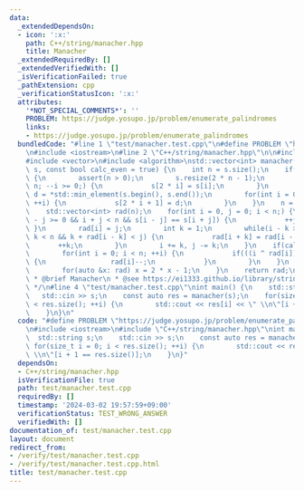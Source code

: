 ```yaml
---
data:
  _extendedDependsOn:
  - icon: ':x:'
    path: C++/string/manacher.hpp
    title: Manacher
  _extendedRequiredBy: []
  _extendedVerifiedWith: []
  _isVerificationFailed: true
  _pathExtension: cpp
  _verificationStatusIcon: ':x:'
  attributes:
    '*NOT_SPECIAL_COMMENTS*': ''
    PROBLEM: https://judge.yosupo.jp/problem/enumerate_palindromes
    links:
    - https://judge.yosupo.jp/problem/enumerate_palindromes
  bundledCode: "#line 1 \"test/manacher.test.cpp\"\n#define PROBLEM \"https://judge.yosupo.jp/problem/enumerate_palindromes\"\
    \n#include <iostream>\n#line 2 \"C++/string/manacher.hpp\"\n\n#include <cassert>\n\
    #include <vector>\n#include <algorithm>\nstd::vector<int> manacher(std::string\
    \ s, const bool calc_even = true) {\n    int n = s.size();\n    if(calc_even)\
    \ {\n        assert(n > 0);\n        s.resize(2 * n - 1);\n        for(int i =\
    \ n; --i >= 0;) {\n            s[2 * i] = s[i];\n        }\n        const auto\
    \ d = *std::min_element(s.begin(), s.end());\n        for(int i = 0; i < n - 1;\
    \ ++i) {\n            s[2 * i + 1] = d;\n        }\n    }\n    n = s.size();\n\
    \    std::vector<int> rad(n);\n    for(int i = 0, j = 0; i < n;) {\n        while(i\
    \ - j >= 0 && i + j < n && s[i - j] == s[i + j]) {\n            ++j;\n       \
    \ }\n        rad[i] = j;\n        int k = 1;\n        while(i - k >= 0 && i +\
    \ k < n && k + rad[i - k] < j) {\n            rad[i + k] = rad[i - k];\n     \
    \       ++k;\n        }\n        i += k, j -= k;\n    }\n    if(calc_even) {\n\
    \        for(int i = 0; i < n; ++i) {\n            if(((i ^ rad[i]) & 1) == 0)\
    \ {\n                rad[i]--;\n            }\n        }\n    }\n    else {\n\
    \        for(auto &x: rad) x = 2 * x - 1;\n    }\n    return rad;\n}\n\n/**\n\
    \ * @brief Manacher\n * @see https://ei1333.github.io/library/string/manacher.hpp\n\
    \ */\n#line 4 \"test/manacher.test.cpp\"\nint main() {\n    std::string s;\n \
    \   std::cin >> s;\n    const auto res = manacher(s);\n    for(size_t i = 0; i\
    \ < res.size(); ++i) {\n        std::cout << res[i] << \" \\n\"[i + 1 == res.size()];\n\
    \    }\n}\n"
  code: "#define PROBLEM \"https://judge.yosupo.jp/problem/enumerate_palindromes\"\
    \n#include <iostream>\n#include \"C++/string/manacher.hpp\"\nint main() {\n  \
    \  std::string s;\n    std::cin >> s;\n    const auto res = manacher(s);\n   \
    \ for(size_t i = 0; i < res.size(); ++i) {\n        std::cout << res[i] << \"\
    \ \\n\"[i + 1 == res.size()];\n    }\n}"
  dependsOn:
  - C++/string/manacher.hpp
  isVerificationFile: true
  path: test/manacher.test.cpp
  requiredBy: []
  timestamp: '2024-03-02 19:57:59+09:00'
  verificationStatus: TEST_WRONG_ANSWER
  verifiedWith: []
documentation_of: test/manacher.test.cpp
layout: document
redirect_from:
- /verify/test/manacher.test.cpp
- /verify/test/manacher.test.cpp.html
title: test/manacher.test.cpp
---
```

